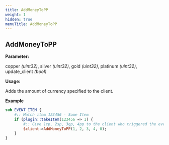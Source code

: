 ```yaml
---
title: AddMoneyToPP
weight: 1
hidden: true
menuTitle: AddMoneyToPP
---
```


## AddMoneyToPP

**Parameter:**

copper _\(uint32\)_, silver _\(uint32\)_, gold _\(uint32\)_, platinum _\(uint32\)_, update\_client _\(bool\)_

**Usage:**

Adds the amount of currency specified to the client.

**Example**

```perl
sub EVENT_ITEM {
    #:: Match item 123456 - Some Item
    if (plugin::takeItem(123456 => 1) {
        #:: Give 1cp, 2sp, 3gp, 4pp to the client who triggered the event, but don't tell them about it
        $client->AddMoneyToPP(1, 2, 3, 4, 0);
    }
}
```
